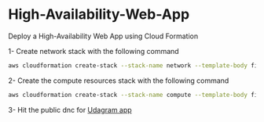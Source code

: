 # High-Availability-Web-App
Deploy a High-Availability Web App using Cloud Formation

1- Create network stack with the following command
```bash
aws cloudformation create-stack --stack-name network --template-body file://network.yaml  --parameter file://network-prams.json --profile IaC
```

2- Create the compute resources stack with the following command
```bash
aws cloudformation create-stack --stack-name compute --template-body file://compute.yaml  --parameter file://compute-prams.json --capabilities "CAPABILITY_IAM" "CAPABILITY_NAMED_IAM" --profile IaC
```

3- Hit the public dnc for [Udagram app](http://compu-elast-nnvvs5iv6x3n-1424379892.us-east-1.elb.amazonaws.com/)